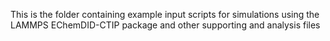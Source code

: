 This is the folder containing example input scripts for simulations using the LAMMPS EChemDID-CTIP package and other supporting and analysis files